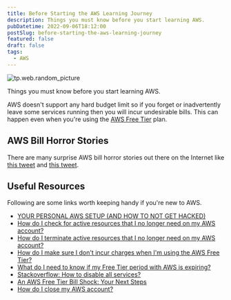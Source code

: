 ```yaml
---
title: Before Starting the AWS Learning Journey
description: Things you must know before you start learning AWS.
pubDatetime: 2022-09-06T18:12:00
postSlug: before-starting-the-aws-learning-journey
featured: false
draft: false
tags:
  - AWS
---
```


![tp.web.random_picture](https://images.unsplash.com/photo-1523474253046-8cd2748b5fd2?crop=entropy&cs=tinysrgb&fit=crop&fm=jpg&h=300&ixid=MnwxfDB8MXxyYW5kb218MHx8bGFuZHNjYXBlLHdhdGVyLG1vdW50YWlufHx8fHx8MTY2MTU3NjExNA&ixlib=rb-1.2.1&q=80&utm_campaign=api-credit&utm_medium=referral&utm_source=unsplash_source&w=900)

Things you must know before you start learning AWS.

AWS doesn't support any hard budget limit so if you forget or inadvertently leave some services running then you will incur undesirable bills. This can happen even when you're using the [AWS Free Tier](https://aws.amazon.com/free/) plan.

## AWS Bill Horror Stories

There are many surprise AWS bill horror stories out there on the Internet like [this tweet](https://twitter.com/flaviocopes/status/1542148015808544769) and [this tweet](https://twitter.com/GergelyOrosz/status/1541892714094100481).

## Useful Resources

Following are some links worth keeping handy if you're new to AWS.

- [YOUR PERSONAL AWS SETUP (AND HOW TO NOT GET HACKED)](https://openupthecloud.com/how-to-setup-an-aws-to-experiment-and-learn/)
- [How do I check for active resources that I no longer need on my AWS account?](https://aws.amazon.com/premiumsupport/knowledge-center/check-for-active-resources/)
- [How do I terminate active resources that I no longer need on my AWS account?](https://aws.amazon.com/premiumsupport/knowledge-center/terminate-resources-account-closure/)
- [How do I make sure I don't incur charges when I'm using the AWS Free Tier?](https://aws.amazon.com/premiumsupport/knowledge-center/free-tier-charges/)
- [What do I need to know if my Free Tier period with AWS is expiring?](https://aws.amazon.com/premiumsupport/knowledge-center/free-tier-expiring/)
- [Stackoverflow: How to disable all services?](https://stackoverflow.com/questions/17528559/aws-how-to-disable-all-services)
- [An AWS Free Tier Bill Shock: Your Next Steps](https://www.lastweekinaws.com/blog/an-aws-free-tier-bill-shock-your-next-steps/)
- [How do I close my AWS account?](https://aws.amazon.com/premiumsupport/knowledge-center/close-aws-account/)
